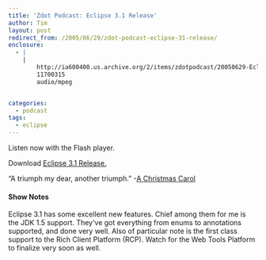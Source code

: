 ```yaml
---
title: 'Zdot Podcast: Eclipse 3.1 Release'
author: Tim
layout: post
redirect_from: /2005/06/29/zdot-podcast-eclipse-31-release/
enclosure:
  - |
    |
        http://ia600400.us.archive.org/2/items/zdotpodcast/20050629-Eclipse31Release.mp3
        11700315
        audio/mpeg


categories:
  - podcast
tags:
  - eclipse
---
```

Listen now with the Flash player.


Download [Eclipse 3.1 Release.][1]

&#8220;A triumph my dear, another triumph.&#8221; -[A Christmas Carol][2]

#### Show Notes

Eclipse 3.1 has some excellent new features. Chief among them for me is the JDK 1.5 support. They&#8217;ve got everything from enums to annotations supported, and done very well. Also of particular note is the first class support to the Rich Client Platform (RCP). Watch for the Web Tools Platform to finalize very soon as well.

 [1]: http://ia600400.us.archive.org/2/items/zdotpodcast/20050629-Eclipse31Release.mp3
 [2]: http://imdb.com/title/tt0087056/
